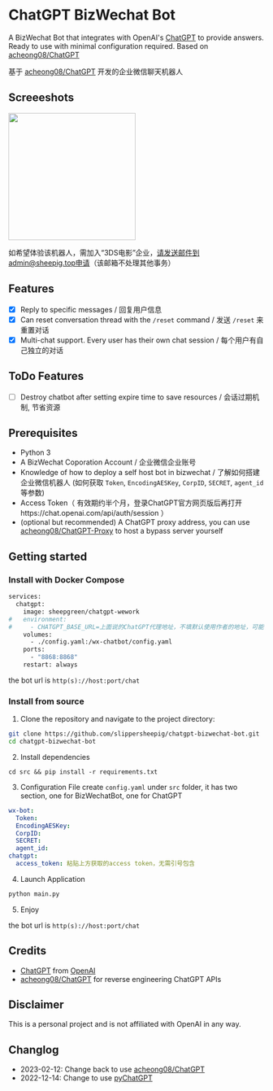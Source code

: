 # ChatGPT BizWechat Bot
A BizWechat Bot that integrates with OpenAI's [ChatGPT](https://openai.com/blog/chatgpt/) to provide answers. Ready to use with minimal configuration required. Based on [acheong08/ChatGPT](https://github.com/acheong08/ChatGPT) 

基于 [acheong08/ChatGPT](https://github.com/acheong08/ChatGPT) 开发的企业微信聊天机器人

## Screeeshots
<img src="https://user-images.githubusercontent.com/4464307/206640973-a9790f2f-2452-4edc-b82f-e37bfface7dd.png" width="250"/>

如希望体验该机器人，需加入“3DS电影”企业，请发送邮件到admin@sheepig.top申请（该邮箱不处理其他事务）

## Features
- [x] Reply to specific messages / 回复用户信息
- [x] Can reset conversation thread with the `/reset` command / 发送 `/reset` 来重置对话
- [x] Multi-chat support. Every user has their own chat session / 每个用户有自己独立的对话

## ToDo Features
- [ ] Destroy chatbot after setting expire time to save resources / 会话过期机制, 节省资源

## Prerequisites
- Python 3
- A BizWechat Coporation Account / 企业微信企业账号
- Knowledge of how to deploy a self host bot in bizwechat / 了解如何搭建企业微信机器人 (如何获取 `Token`, `EncodingAESKey`, `CorpID`, `SECRET`, `agent_id` 等参数)
- Access Token（ 有效期约半个月，登录ChatGPT官方网页版后再打开https://chat.openai.com/api/auth/session ）
- (optional but recommended) A ChatGPT proxy address, you can use [acheong08/ChatGPT-Proxy](https://github.com/acheong08/ChatGPT-Proxy) to host a bypass server yourself

## Getting started

### Install with Docker Compose
```bash
services:
  chatgpt:
    image: sheepgreen/chatgpt-wework
#   environment:
#     - CHATGPT_BASE_URL=上面说的ChatGPT代理地址，不填默认使用作者的地址，可能存在请求频率等限制
    volumes:
      - ./config.yaml:/wx-chatbot/config.yaml
    ports:
      - "8868:8868"
    restart: always
```

the bot url is `http(s)://host:port/chat`

### Install from source
1. Clone the repository and navigate to the project directory:

```bash
git clone https://github.com/slippersheepig/chatgpt-bizwechat-bot.git
cd chatgpt-bizwechat-bot
```

2. Install dependencies
```
cd src && pip install -r requirements.txt
```

3. Configuration File
create `config.yaml` under `src` folder, it has two section, one for BizWechatBot, one for ChatGPT
```yaml
wx-bot:
  Token: 
  EncodingAESKey: 
  CorpID: 
  SECRET: 
  agent_id: 
chatgpt: 
  access_token: 粘贴上方获取的access token，无需引号包含
```

4. Launch Application
```python
python main.py
```

5. Enjoy

the bot url is `http(s)://host:port/chat`

## Credits
- [ChatGPT](https://chat.openai.com/chat) from [OpenAI](https://openai.com)
- [acheong08/ChatGPT](https://github.com/acheong08/ChatGPT) for reverse engineering ChatGPT APIs

## Disclaimer
This is a personal project and is not affiliated with OpenAI in any way.

## Changlog
- 2023-02-12: Change back to use [acheong08/ChatGPT](https://github.com/acheong08/ChatGPT) 
- 2022-12-14: Change to use [pyChatGPT](https://github.com/terry3041/pyChatGPT)
